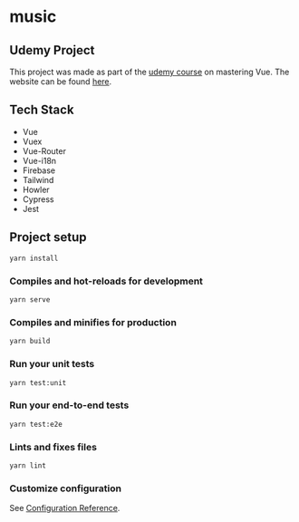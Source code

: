 # music

## Udemy Project
This project was made as part of the [udemy course](https://academy.zerotomastery.io/p/learn-vue-js) on mastering Vue. The website can be found [here](https://music-example-gamma.vercel.app/).

## Tech Stack
- Vue
- Vuex
- Vue-Router
- Vue-i18n
- Firebase
- Tailwind
- Howler
- Cypress
- Jest

## Project setup
```
yarn install
```

### Compiles and hot-reloads for development
```
yarn serve
```

### Compiles and minifies for production
```
yarn build
```

### Run your unit tests
```
yarn test:unit
```

### Run your end-to-end tests
```
yarn test:e2e
```

### Lints and fixes files
```
yarn lint
```

### Customize configuration
See [Configuration Reference](https://cli.vuejs.org/config/).
